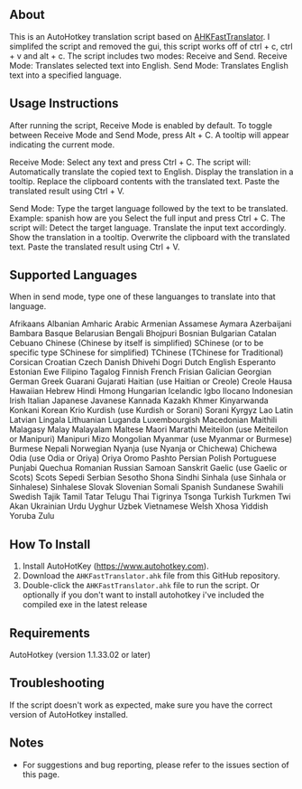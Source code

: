## About
This is an AutoHotkey translation script based on [AHKFastTranslator](https://github.com/balawi28/AHKFastTranslator).
I simplifed the script and removed the gui, this script works off of ctrl + c, ctrl + v and alt + c.
The script includes two modes: Receive and Send.
Receive Mode: Translates selected text into English.
Send Mode: Translates English text into a specified language.

## Usage Instructions
After running the script, Receive Mode is enabled by default. To toggle between Receive Mode and Send Mode, press Alt + C. A tooltip will appear indicating the current mode.

Receive Mode: Select any text and press Ctrl + C.
The script will:
Automatically translate the copied text to English.
Display the translation in a tooltip.
Replace the clipboard contents with the translated text.
Paste the translated result using Ctrl + V.

Send Mode: Type the target language followed by the text to be translated.
Example: spanish how are you
Select the full input and press Ctrl + C.
The script will:
Detect the target language.
Translate the input text accordingly.
Show the translation in a tooltip.
Overwrite the clipboard with the translated text.
Paste the translated result using Ctrl + V.

## Supported Languages
When in send mode, type one of these languanges to translate into that language.

Afrikaans
Albanian
Amharic
Arabic
Armenian
Assamese
Aymara
Azerbaijani
Bambara
Basque
Belarusian
Bengali
Bhojpuri
Bosnian
Bulgarian
Catalan
Cebuano
Chinese (Chinese by itself is simplified)
SChinese (or to be specific type SChinese for simplified)
TChinese (TChinese for Traditional)
Corsican
Croatian
Czech
Danish
Dhivehi
Dogri
Dutch
English
Esperanto
Estonian
Ewe
Filipino
Tagalog
Finnish
French
Frisian
Galician
Georgian
German
Greek
Guarani
Gujarati
Haitian (use Haitian or Creole)
Creole
Hausa
Hawaiian
Hebrew
Hindi
Hmong
Hungarian
Icelandic
Igbo
Ilocano
Indonesian
Irish
Italian
Japanese
Javanese
Kannada
Kazakh
Khmer
Kinyarwanda
Konkani
Korean
Krio
Kurdish (use Kurdish or Sorani)
Sorani
Kyrgyz
Lao
Latin
Latvian
Lingala
Lithuanian
Luganda
Luxembourgish
Macedonian
Maithili
Malagasy
Malay
Malayalam
Maltese
Maori
Marathi
Meiteilon (use Meiteilon or Manipuri)
Manipuri
Mizo
Mongolian
Myanmar (use Myanmar or Burmese)
Burmese
Nepali
Norwegian
Nyanja (use Nyanja or Chichewa)
Chichewa
Odia (use Odia or Oriya)
Oriya
Oromo
Pashto
Persian
Polish
Portuguese
Punjabi
Quechua
Romanian
Russian
Samoan
Sanskrit
Gaelic (use Gaelic or Scots)
Scots
Sepedi
Serbian
Sesotho
Shona
Sindhi
Sinhala (use Sinhala or Sinhalese)
Sinhalese
Slovak
Slovenian
Somali
Spanish
Sundanese
Swahili
Swedish
Tajik
Tamil
Tatar
Telugu
Thai
Tigrinya
Tsonga
Turkish
Turkmen
Twi
Akan
Ukrainian
Urdu
Uyghur
Uzbek
Vietnamese
Welsh
Xhosa
Yiddish
Yoruba
Zulu

## How To Install
1. Install AutoHotKey (https://www.autohotkey.com).
1. Download the `AHKFastTranslator.ahk` file from this GitHub repository.
3. Double-click the `AHKFastTranslator.ahk` file to run the script.
Or optionally if you don't want to install autohotkey i've included the compiled exe in the latest release

## Requirements
AutoHotkey (version 1.1.33.02 or later)

## Troubleshooting
If the script doesn't work as expected, make sure you have the correct version of AutoHotkey installed.

## Notes
- For suggestions and bug reporting, please refer to the issues section of this page.
